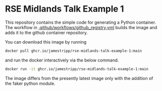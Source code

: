 # RSE Midlands Talk Example 1

This repository contains the simple code for generating a Python container. The workflow in [.github/workflows/github_registry.yml](/.github/workflows/github_registry.yml) builds the image and adds it to the github container repository.

You can download this image by running

```bash
docker pull ghcr.io/jamestripp/rse-midlands-talk-example-1:main
```

and run the docker interactively via the below command.

```bash
docker run -it ghcr.io/jamestripp/rse-midlands-talk-example-1:main
```

The image differs from the presently latest image only with the addition of the faker python module.